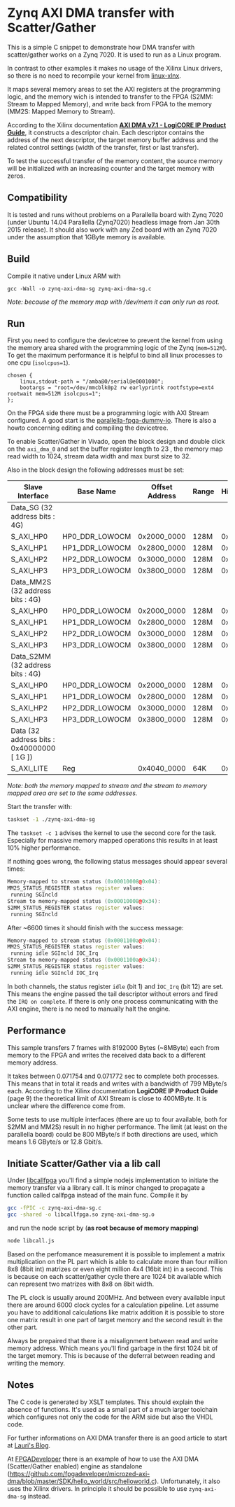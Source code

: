# Zynq AXI DMA transfer with Scatter/Gather

This is a simple C snippet to demonstrate how DMA transfer with scatter/gather works on a Zynq 7020. It is used to run as a Linux program. 

In contrast to other examples it makes no usage of the Xilinx Linux drivers, so there is no need to recompile your kernel from [linux-xlnx](https://github.com/Xilinx/linux-xlnx).

It maps several memory areas to set the AXI registers at the programming logic, and the memory wich is intended to transfer to the FPGA (S2MM: Stream to Mapped Memory), and write back from FPGA to the memory (MM2S: Mapped Memory to Stream). 

According to the Xilinx documentation [**AXI DMA v7.1 - LogiCORE IP Product Guide**](http://www.xilinx.com/support/documentation/ip_documentation/axi_dma/v7_1/pg021_axi_dma.pdf), it constructs a descriptor chain. Each descriptor contains the address of the next descriptor, the target memory buffer address and the related control settings (width of the transfer, first or last transfer).

To test the successful transfer of the memory content, the source memory will be initialized with an increasing counter and the target memory with zeros.  

## Compatibility 

It is tested and runs without problems on a Parallella board with Zynq 7020 (under Ubuntu 14.04 Parallella (Zynq7020) headless image from Jan 30th 2015 release). It should also work with any Zed board with an Zynq 7020 under the assumption that 1GByte memory is available.

## Build  

Compile it native under Linux ARM with 

```
gcc -Wall -o zynq-axi-dma-sg zynq-axi-dma-sg.c
```

*Note: because of the memory map with /dev/mem it can only run as root.*

## Run

First you need to configure the devicetree to prevent the kernel from using the memory area shared with the programming logic of the Zynq (`mem=512M`). To get the maximum performance it is helpful to bind all linux processes to one cpu (`isolcpus=1`).

```text
chosen {
	linux,stdout-path = "/amba@0/serial@e0001000";
	bootargs = "root=/dev/mmcblk0p2 rw earlyprintk rootfstype=ext4 rootwait mem=512M isolcpus=1";
};
```

On the FPGA side there must be a programming logic with AXI Stream configured. A good start is the [parallella-fpga-dummy-io](https://github.com/Kirill888/parallella-fpga-dummy-io). There is also a howto concerning editing and compiling the devicetree. 

To enable Scatter/Gather in Vivado, open the block design and double click on the `axi_dma_0` and set the buffer register length to 23 , the memory map read width to 1024, stream data width and max burst size to 32.

Also in the block design the following addresses must be set:

| Slave Interface| Base Name|  Offset Address |	 Range	| High Address|
| -------------|-------------|-------------|-------------|-------------|
| Data_SG (32 address bits : 4G)|
| S_AXI_HP0	| HP0_DDR_LOWOCM	| 0x2000_0000	| 128M	| 0x27FF_FFFF|
| S_AXI_HP1	| HP1_DDR_LOWOCM	| 0x2800_0000	| 128M	| 0x2FFF_FFFF|
| S_AXI_HP2	| HP2_DDR_LOWOCM	| 0x3000_0000	| 128M	| 0x37FF_FFFF|
| S_AXI_HP3	| HP3_DDR_LOWOCM	| 0x3800_0000	| 128M	| 0x3FFF_FFFF|
| Data_MM2S (32 address bits : 4G)|
| S_AXI_HP0	| HP0_DDR_LOWOCM	| 0x2000_0000	| 128M	| 0x27FF_FFFF|
| S_AXI_HP1	| HP1_DDR_LOWOCM	| 0x2800_0000	| 128M	| 0x2FFF_FFFF|
| S_AXI_HP2	| HP2_DDR_LOWOCM	| 0x3000_0000	| 128M	| 0x37FF_FFFF|
| S_AXI_HP3	| HP3_DDR_LOWOCM	| 0x3800_0000	| 128M	| 0x3FFF_FFFF|
| Data_S2MM (32 address bits : 4G)|
| S_AXI_HP0	| HP0_DDR_LOWOCM	| 0x2000_0000	| 128M	| 0x27FF_FFFF|
| S_AXI_HP1	| HP1_DDR_LOWOCM	| 0x2800_0000	| 128M	| 0x2FFF_FFFF|
| S_AXI_HP2	| HP2_DDR_LOWOCM	| 0x3000_0000	| 128M	| 0x37FF_FFFF|
| S_AXI_HP3	| HP3_DDR_LOWOCM	| 0x3800_0000	| 128M	| 0x3FFF_FFFF|
| Data (32 address bits : 0x40000000 [ 1G ])|
| S_AXI_LITE| Reg               | 0x4040_0000	| 64K	| 0x4040_FFFF|

*Note: both the memory mapped to stream and the stream to memory mapped area are set to the same addresses.*

Start the transfer with:

```bash
taskset -1 ./zynq-axi-dma-sg
```

The `taskset -c 1` advises the kernel to use the second core for the task. Especially for massive memory mapped operations this results in at least 10% higher performance. 

If nothing goes wrong, the following status messages should appear several times:

```cpp
Memory-mapped to stream status (0x00010008@0x04):
MM2S_STATUS_REGISTER status register values:
 running SGIncld
Stream to memory-mapped status (0x00010008@0x34):
S2MM_STATUS_REGISTER status register values:
 running SGIncld
```

After ~6600 times it should finish with the success message:

```cpp
Memory-mapped to stream status (0x0001100a@0x04):
MM2S_STATUS_REGISTER status register values:
 running idle SGIncld IOC_Irq
Stream to memory-mapped status (0x0001100a@0x34):
S2MM_STATUS_REGISTER status register values:
 running idle SGIncld IOC_Irq
```

In both channels, the status register `idle` (bit 1) and `ÌOC_Irq` (bit 12) are set. This means the engine passed the tail descriptor without errors and fired the `IRQ on complete`. If there is only one process communicating with the AXI engine, there is no need to manually halt the engine.  


## Performance

This sample transfers 7 frames with 8192000 Bytes (~8MByte) each from memory to the FPGA and writes the received data back to a different memory address.

It takes between 0.071754 and 0.071772 sec to complete both processes. This means that in total it reads and writes with a bandwidth of 799 MByte/s each. According to the Xilinx documentation **LogiCORE IP Product Guide** (page 9) the theoretical limit of AXI Stream is close to 400MByte. It is unclear where the difference come from.

Some tests to use multiple interfaces (there are up to four available, both for S2MM and MM2S) result in no higher performance. The limit (at least on the parallella board) could be 800 MByte/s if both directions are used, which means 1.6 GByte/s or 12.8 Gbit/s.  


## Initiate Scatter/Gather via a lib call

Under [libcallfpga](https://github.com/OpenDGPS/zynq-axi-dma-sg/tree/master/libcallfpga) you'll find a simple nodejs implementation to initiate the memory transfer via a library call. It is minor changed to propagate a function called callfpga instead of the main func. Compile it by 

```bash
gcc -fPIC -c zynq-axi-dma-sg.c
gcc -shared -o libcallfpga.so zynq-axi-dma-sg.o
```

and run the node script by (**as root because of memory mapping**)

```bash
node libcall.js
```

Based on the perfomance measurement it is possible to implement a matrix multiplication on the PL part which is able to calculate more than four million 8x8 (8bit int) matrizes or even eight million 4x4 (16bit int) in a second. This is because on each scatter/gather cycle there are 1024 bit available which can represent two matrizes with 8x8 on 8bit width. 

The PL clock is usually around 200MHz. And between every available input there are around 6000 clock cycles for a calculation pipeline. Let assume you have to additional calculations like matrix addition it is possible to store one matrix result in one part of target memory and the second result in the other part.

Always be prepaired that there is a misalignment between read and write memory address. Which means you'll find garbage in the first 1024 bit of the target memory. This is because of the deferral between reading and writing the memory.  


## Notes

The C code is generated by XSLT templates. This should explain the absence of functions. It's  used as a small part of a much larger toolchain which configures not only the code for the ARM side but also the VHDL code. 

For further informations on AXI DMA transfer there is an good article to start at [Lauri's Blog](http://lauri.võsandi.com/hdl/zynq/xilinx-dma.html). 

At [FPGADeveloper](http://www.fpgadeveloper.com/2014/08/using-the-axi-dma-in-vivado.html) there is an example of how to use the AXI DMA (Scatter/Gather enabled) engine as standalone  (https://github.com/fpgadeveloper/microzed-axi-dma/blob/master/SDK/hello_world/src/helloworld.c). Unfortunately, it also uses the Xilinx drivers. In principle it should be possible to use `zynq-axi-dma-sg` instead.


